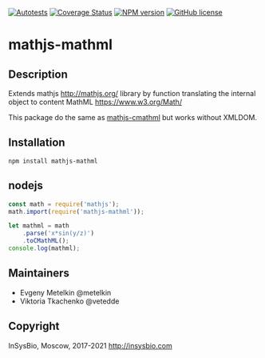 [![Autotests](https://github.com/insysbio/mathjs-mathml/workflows/Autotests/badge.svg)](https://github.com/insysbio/mathjs-mathml/actions)
[![Coverage Status](https://coveralls.io/repos/github/insysbio/mathjs-mathml/badge.svg?branch=master)](https://coveralls.io/github/insysbio/mathjs-mathml?branch=master)
[![NPM version](https://img.shields.io/npm/v/mathjs-mathml.svg)](https://www.npmjs.com/package/mathjs-mathml)
[![GitHub license](https://img.shields.io/github/license/insysbio/mathjs-mathml.svg)](https://github.com/insysbio/mathjs-mathml/blob/master/LICENSE)

# mathjs-mathml

## Description

Extends mathjs http://mathjs.org/ library by function translating the internal object to content MathML https://www.w3.org/Math/

This package do the same as [mathjs-cmathml](https://www.npmjs.com/package/mathjs-cmathml) but works without XMLDOM.

## Installation

```shell
npm install mathjs-mathml
```

## nodejs

```javascript
const math = require('mathjs');
math.import(require('mathjs-mathml'));

let mathml = math
    .parse('x*sin(y/z)')
    .toCMathML();
console.log(mathml);
```

## Maintainers

 - Evgeny Metelkin @metelkin
 - Viktoria Tkachenko @vetedde

## Copyright

InSysBio, Moscow, 2017-2021
http://insysbio.com
